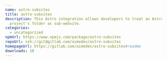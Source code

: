 ```yaml
---
name: astro-subsites
title: astro-subsites
description: This Astro integration allows developers to treat an Astro
  project's folder as sub-website.
categories:
  - uncategorized
npmUrl: https://www.npmjs.com/package/astro-subsites
repoUrl: ssh://git@gitlab.com/aimedev/astro-subsites
homepageUrl: https://gitlab.com/aimedev/astro-subsites#readme
downloads: 10
---
```

